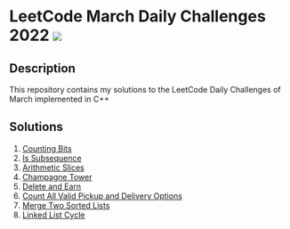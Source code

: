 # LeetCode March Daily Challenges 2022 <img src="https://img.icons8.com/external-bearicons-outline-color-bearicons/64/000000/external-Competition-business-and-marketing-bearicons-outline-color-bearicons.png"/>
## Description
This repository contains my solutions to the LeetCode Daily Challenges of March implemented in C++

## Solutions
1. <a href="https://github.com/miraehab/LeetCode-March-Daily-Challenges/blob/main/338.%20Counting%20Bits.cpp">Counting Bits</a>
2. <a href="https://github.com/miraehab/LeetCode-March-Daily-Challenges/blob/main/392.%20Is%20Subsequence.cpp">Is Subsequence</a>
3. <a href="https://github.com/miraehab/LeetCode-March-Daily-Challenges/blob/main/413.%20Arithmetic%20Slices.cpp">Arithmetic Slices</a>
4. <a href="https://github.com/miraehab/LeetCode-March-Daily-Challenges/blob/main/799.%20Champagne%20Tower.cpp">Champagne Tower</a>
5. <a href="https://github.com/miraehab/LeetCode-March-Daily-Challenges/blob/main/740.%20Delete%20and%20Earn.cpp">Delete and Earn</a>
6. <a href="https://github.com/miraehab/LeetCode-March-Daily-Challenges/blob/main/1359.%20Count%20All%20Valid%20Pickup%20and%20Delivery%20Options.cpp">Count All Valid Pickup and Delivery Options</a>
7. <a href="https://github.com/miraehab/LeetCode-March-Daily-Challenges/blob/main/21.%20Merge%20Two%20Sorted%20Lists.cpp">Merge Two Sorted Lists</a>
8. <a href="https://github.com/miraehab/LeetCode-March-Daily-Challenges/blob/main/141.%20Linked%20List%20Cycle.cpp">Linked List Cycle</a>